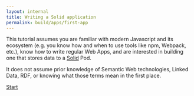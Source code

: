 ```yaml
---
layout: internal
title: Writing a Solid application
permalink: build/apps/first-app
---
```


This tutorial assumes you are familiar with modern Javascript and its ecosystem (e.g. you know how
and when to use tools like npm, Webpack, etc.), know how to write regular Web Apps, and are
interested in building one that stores data to a [Solid](https://solidproject.org/) Pod.

It does not assume prior knowledge of Semantic Web technologies, Linked Data, RDF, or knowing what
those terms mean in the first place.

[Start](first-app/1-authentication)
